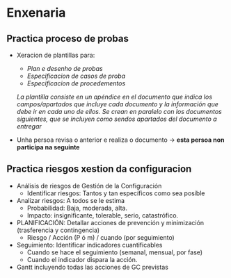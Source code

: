 # Enxenaria
## Practica proceso de probas
- Xeracion de plantillas para:  
	- *Plan e desenho de probas*  
	- *Especificacion de casos de proba*
	- *Especificacion de procedementos*  


    *La plantilla consiste en un apéndice en el documento que indica los
    campos/apartados que incluye cada documento y la información que debe ir en cada uno
    de ellos. Se crean en paralelo con los documentos siguientes, que se incluyen como sendos
	apartados del documento a entregar*  


* Unha persoa revisa o anterior e realiza o documento -> **esta persoa non participa na seguinte**

## Practica riesgos xestion da configuracion

* Análisis de riesgos de Gestión de la Configuración  
	- Identificar riesgos: Tantos y tan específicos como sea posible  
* Analizar riesgos: A todos se le estima  
	- Probabilidad: Baja, moderada, alta.  
	- Impacto: insignificante, tolerable, serio, catastrófico.  
* PLANIFICACIÓN: Detallar acciones de prevención y minimización (trasferencia y contingencia)  
	- Riesgo / Acción (P ó m) / cuando (por seguimiento)  
* Seguimiento: Identificar indicadores cuantificables  
	- Cuando se hace el seguimiento (semanal, mensual, por fase)  
	- Cuando el indicador dispara la acción.  
* Gantt incluyendo todas las acciones de GC previstas   